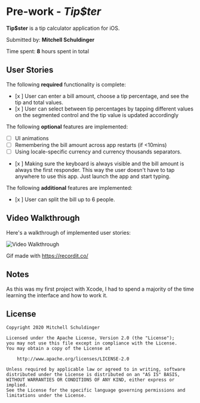 # Pre-work - *Tip$ter*

**Tip$ster** is a tip calculator application for iOS.

Submitted by: **Mitchell Schuldinger**

Time spent: **8** hours spent in total

## User Stories

The following **required** functionality is complete:

* [x ] User can enter a bill amount, choose a tip percentage, and see the tip and total values.
* [x ] User can select between tip percentages by tapping different values on the segmented control and the tip value is updated accordingly

The following **optional** features are implemented:

* [ ] UI animations
* [ ] Remembering the bill amount across app restarts (if <10mins)
* [ ] Using locale-specific currency and currency thousands separators.
* [x ] Making sure the keyboard is always visible and the bill amount is always the first responder. This way the user doesn't have to tap anywhere to use this app. Just launch the app and start typing.

The following **additional** features are implemented:

- [x ] User can split the bill up to 6 people.

## Video Walkthrough

Here's a walkthrough of implemented user stories:

<img src= 'http://g.recordit.co/NwOANwlkmy.gif' title='Video Walkthrough' width='' alt='Video Walkthrough' />

Gif made with https://recordit.co/

## Notes

As this was my first project with Xcode, I had to spend a majority of the time learning the interface and how to work it. 

## License

    Copyright 2020 Mitchell Schuldinger

    Licensed under the Apache License, Version 2.0 (the "License");
    you may not use this file except in compliance with the License.
    You may obtain a copy of the License at

        http://www.apache.org/licenses/LICENSE-2.0

    Unless required by applicable law or agreed to in writing, software
    distributed under the License is distributed on an "AS IS" BASIS,
    WITHOUT WARRANTIES OR CONDITIONS OF ANY KIND, either express or implied.
    See the License for the specific language governing permissions and
    limitations under the License.
